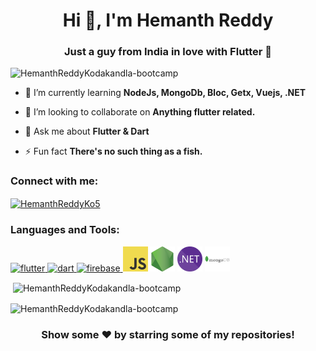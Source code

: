 <h1 align="center">Hi 👋, I'm Hemanth Reddy</h1>
<h3 align="center">Just a guy from India in love with Flutter 💙</h3>

<p align="left"> <img src="https://komarev.com/ghpvc/?username=HemanthReddyKodakandla-bootcamp&label=Profile%20views&color=0e75b6&style=flat" alt="HemanthReddyKodakandla-bootcamp"/> </p>

<!-- - 🔭 I’m currently working on [MoneyBoi App](https://github.com/srihariash999/moneyboi) [what next? app](https://github.com/srihariash999/whatnext_app) -->

- 🌱 I’m currently learning  **NodeJs, MongoDb, Bloc, Getx, Vuejs, .NET**

- 👯 I’m looking to collaborate on  **Anything flutter related.**

- 💬 Ask me about  **Flutter & Dart**

- ⚡ Fun fact  **There's no such thing as a fish.**

<h3 align="left">Connect with me:</h3>
<p align="left">
<a href="https://twitter.com/HemanthReddyKo5" target="blank"><img align="center" src="https://raw.githubusercontent.com/rahuldkjain/github-profile-readme-generator/master/src/images/icons/Social/twitter.svg" alt="HemanthReddyKo5" height="30" width="40" /></a>
</p>

<h3 align="left">Languages and Tools:</h3>
<p align="left"> <a href="https://flutter.dev" target="_blank"> <img src="https://www.vectorlogo.zone/logos/flutterio/flutterio-icon.svg" alt="flutter" width="40" height="40"/> </a> <a href="https://dart.dev" target="_blank"> <img src="https://www.vectorlogo.zone/logos/dartlang/dartlang-icon.svg" alt="dart" width="40" height="40"/> </a> <a href="https://firebase.google.com/" target="_blank"> <img src="https://www.vectorlogo.zone/logos/firebase/firebase-icon.svg" alt="firebase" width="40" height="40"/> </a><code><img height="40" src="https://raw.githubusercontent.com/github/explore/80688e429a7d4ef2fca1e82350fe8e3517d3494d/topics/javascript/javascript.png"></code> <code><img height="40" src="https://raw.githubusercontent.com/github/explore/80688e429a7d4ef2fca1e82350fe8e3517d3494d/topics/nodejs/nodejs.png"></code> <code><img height="40" src="https://raw.githubusercontent.com/github/explore/93d8a67084f94b2a444e510199a6e7622e5b09a3/topics/dotnet/dotnet.png"></code> <code><img height="40" src="https://raw.githubusercontent.com/github/explore/80688e429a7d4ef2fca1e82350fe8e3517d3494d/topics/mongodb/mongodb.png"></code></p>


<p>&nbsp;<img align="center" src="https://github-readme-stats.vercel.app/api?username=HemanthReddyKodakandla-bootcamp&show_icons=true&locale=en" alt="HemanthReddyKodakandla-bootcamp" /></p>

<p><img align="center" src="https://github-readme-streak-stats.herokuapp.com/?user=HemanthReddyKodakandla-bootcamp&" alt="HemanthReddyKodakandla-bootcamp" /></p>


<div align="center">

### Show some ❤️ by starring some of my repositories!

</div>
